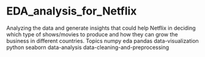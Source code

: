# EDA_analysis_for_Netflix
Analyzing the data and generate insights that could help Netflix in deciding which type of shows/movies to produce and how they can grow the business in different countries.  Topics numpy eda pandas data-visualization python seaborn data-analysis data-cleaning-and-preprocessing
